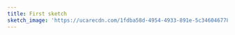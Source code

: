```yaml
---
title: First sketch
sketch_image: 'https://ucarecdn.com/1fdba58d-4954-4933-891e-5c3460467783/'
---
```


